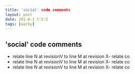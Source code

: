 ```yaml
---
title: 'social' code comments
layout: post
date: 201-0-1 T:5:5
tags: [wacky]
---
```

## 'social' code comments

- relate line N at revisionV to line M at revision X- relate co- relate line N at revisionV to line M at revision X- relate co- relate line N at revisionV to line M at revision X- relate co
